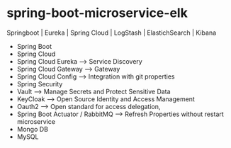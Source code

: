 # spring-boot-microservice-elk
Springboot | Eureka | Spring Cloud | LogStash | ElastichSearch | Kibana

* Spring Boot 
* Spring Cloud
* Spring Cloud Eureka --> Service Discovery
* Spring Cloud Gateway --> Gateway
* Spring Cloud Config --> Integration with git properties
* Spring Security
* Vault --> Manage Secrets and Protect Sensitive Data
* KeyCloak --> Open Source Identity and Access Management
* Oauth2 --> Open standard for access delegation,
* Spring Boot Actuator / RabbitMQ --> Refresh Properties without restart microservice
* Mongo DB
* MySQL
